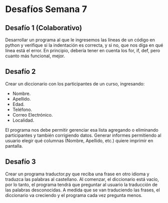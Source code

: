 Desafíos Semana 7
=================

Desafío 1 (Colaborativo)
------------------------

Desarrollar un programa al que le ingresemos las líneas de un código en 
python y verifique si la indentación es correcta, y si no, que nos díga 
en qué línea está el error. En principio, debería tener en cuenta los for, 
if, def, pero cuanto más funcional, mejor. 

Desafío 2
---------

Crear un diccionario con los participantes de un curso, ingresando:

- Nombre.
- Apellido.
- Edad.
- Teléfono.
- Correo Electrónico.
- Localidad.

El programa nos debe permitir gerenciar esa lista agregando o eliminando
participantes y también corrigiendo datos. 
Generar informes permitiendo al usuario elegir qué columnas (Nombre,
Apellido, etc.) quiere imprimir en pantalla.

Desafío 3
---------

Crear un programa traductor.py que reciba una frase en otro idioma y 
traduzca las palabras al castellano. Al comenzar, el diccionario está 
vacío, por lo tanto, el programa tendrá que preguntar al usuario la 
traducción de las palabras desconocidas. A medida que se van traduciendo
las frases, el diccionario va creciendo y el programa cada vez pregunta
menos.
